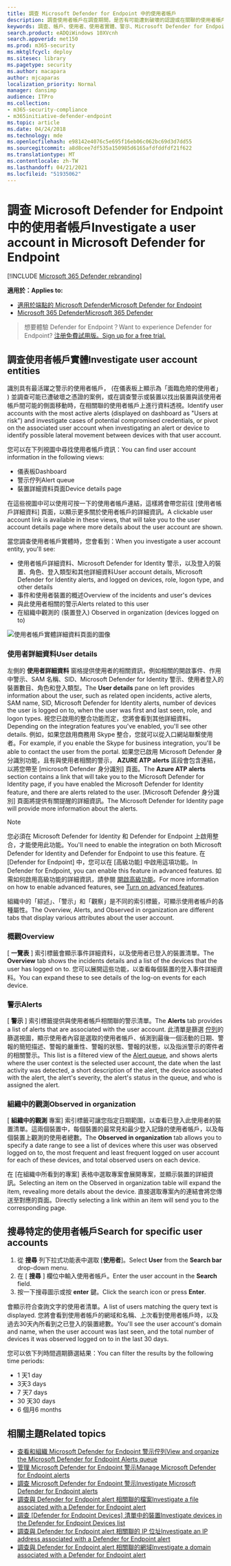 ```yaml
---
title: 調查 Microsoft Defender for Endpoint 中的使用者帳戶
description: 調查使用者帳戶在調查期間，是否有可能遭到破壞的認證或在關聯的使用者帳戶上轉動。
keywords: 調查、帳戶、使用者、使用者實體、警示、Microsoft Defender for Endpoint
search.product: eADQiWindows 10XVcnh
search.appverid: met150
ms.prod: m365-security
ms.mktglfcycl: deploy
ms.sitesec: library
ms.pagetype: security
ms.author: macapara
author: mjcaparas
localization_priority: Normal
manager: dansimp
audience: ITPro
ms.collection:
- m365-security-compliance
- m365initiative-defender-endpoint
ms.topic: article
ms.date: 04/24/2018
ms.technology: mde
ms.openlocfilehash: e98142e4076c5e695f16eb06c062bc69d3d7dd55
ms.sourcegitcommit: a8d8cee7df535a150985d6165afdfddfdf21f622
ms.translationtype: MT
ms.contentlocale: zh-TW
ms.lasthandoff: 04/21/2021
ms.locfileid: "51935062"
---
```

# <a name="investigate-a-user-account-in-microsoft-defender-for-endpoint"></a><span data-ttu-id="465b8-104">調查 Microsoft Defender for Endpoint 中的使用者帳戶</span><span class="sxs-lookup"><span data-stu-id="465b8-104">Investigate a user account in Microsoft Defender for Endpoint</span></span>

[!INCLUDE [Microsoft 365 Defender rebranding](../../includes/microsoft-defender.md)]

<span data-ttu-id="465b8-105">**適用於：**</span><span class="sxs-lookup"><span data-stu-id="465b8-105">**Applies to:**</span></span>
- [<span data-ttu-id="465b8-106">適用於端點的 Microsoft Defender</span><span class="sxs-lookup"><span data-stu-id="465b8-106">Microsoft Defender for Endpoint</span></span>](https://go.microsoft.com/fwlink/p/?linkid=2154037)
- [<span data-ttu-id="465b8-107">Microsoft 365 Defender</span><span class="sxs-lookup"><span data-stu-id="465b8-107">Microsoft 365 Defender</span></span>](https://go.microsoft.com/fwlink/?linkid=2118804)


><span data-ttu-id="465b8-108">想要體驗 Defender for Endpoint？</span><span class="sxs-lookup"><span data-stu-id="465b8-108">Want to experience Defender for Endpoint?</span></span> [<span data-ttu-id="465b8-109">注册免費試用版。</span><span class="sxs-lookup"><span data-stu-id="465b8-109">Sign up for a free trial.</span></span>](https://www.microsoft.com/microsoft-365/windows/microsoft-defender-atp?ocid=docs-wdatp-investigatgeuser-abovefoldlink)

## <a name="investigate-user-account-entities"></a><span data-ttu-id="465b8-110">調查使用者帳戶實體</span><span class="sxs-lookup"><span data-stu-id="465b8-110">Investigate user account entities</span></span>

<span data-ttu-id="465b8-111">識別具有最活躍之警示的使用者帳戶， (在儀表板上顯示為「面臨危險的使用者」 ) 並調查可能已遭破壞之憑證的案例，或在調查警示或裝置以找出裝置與該使用者帳戶間可能的側面移動時，在相關聯的使用者帳戶上進行資料透視。</span><span class="sxs-lookup"><span data-stu-id="465b8-111">Identify user accounts with the most active alerts (displayed on dashboard as "Users at risk") and investigate cases of potential compromised credentials, or pivot on the associated user account when investigating an alert or device to identify possible lateral movement between devices with that user account.</span></span>

<span data-ttu-id="465b8-112">您可以在下列視圖中尋找使用者帳戶資訊：</span><span class="sxs-lookup"><span data-stu-id="465b8-112">You can find user account information in the following views:</span></span>

- <span data-ttu-id="465b8-113">儀表板</span><span class="sxs-lookup"><span data-stu-id="465b8-113">Dashboard</span></span>
- <span data-ttu-id="465b8-114">警示佇列</span><span class="sxs-lookup"><span data-stu-id="465b8-114">Alert queue</span></span>
- <span data-ttu-id="465b8-115">裝置詳細資料頁面</span><span class="sxs-lookup"><span data-stu-id="465b8-115">Device details page</span></span>

<span data-ttu-id="465b8-116">在這些視圖中可以使用可按一下的使用者帳戶連結，這樣將會帶您前往 [使用者帳戶詳細資料] 頁面，以顯示更多關於使用者帳戶的詳細資訊。</span><span class="sxs-lookup"><span data-stu-id="465b8-116">A clickable user account link is available in these views, that will take you to the user account details page where more details about the user account are shown.</span></span>

<span data-ttu-id="465b8-117">當您調查使用者帳戶實體時，您會看到：</span><span class="sxs-lookup"><span data-stu-id="465b8-117">When you investigate a user account entity, you'll see:</span></span>

- <span data-ttu-id="465b8-118">使用者帳戶詳細資料、Microsoft Defender for Identity 警示，以及登入的裝置、角色、登入類型和其他詳細資料</span><span class="sxs-lookup"><span data-stu-id="465b8-118">User account details, Microsoft Defender for Identity alerts, and logged on devices, role, logon type, and other details</span></span>
- <span data-ttu-id="465b8-119">事件和使用者裝置的概述</span><span class="sxs-lookup"><span data-stu-id="465b8-119">Overview of the incidents and user's devices</span></span>
- <span data-ttu-id="465b8-120">與此使用者相關的警示</span><span class="sxs-lookup"><span data-stu-id="465b8-120">Alerts related to this user</span></span>
- <span data-ttu-id="465b8-121">在組織中觀測的 (裝置登入) </span><span class="sxs-lookup"><span data-stu-id="465b8-121">Observed in organization (devices logged on to)</span></span>

![使用者帳戶實體詳細資料頁面的圖像](images/atp-user-details-view.png)

### <a name="user-details"></a><span data-ttu-id="465b8-123">使用者詳細資料</span><span class="sxs-lookup"><span data-stu-id="465b8-123">User details</span></span>

<span data-ttu-id="465b8-124">左側的 **使用者詳細資料** 窗格提供使用者的相關資訊，例如相關的開啟事件、作用中警示、SAM 名稱、SID、Microsoft Defender for Identity 警示、使用者登入的裝置數目、角色和登入類型。</span><span class="sxs-lookup"><span data-stu-id="465b8-124">The **User details** pane on left provides information about the user, such as related open incidents, active alerts, SAM name, SID, Microsoft Defender for Identity alerts, number of devices the user is logged on to, when the user was first and last seen, role, and logon types.</span></span> <span data-ttu-id="465b8-125">視您已啟用的整合功能而定，您將會看到其他詳細資料。</span><span class="sxs-lookup"><span data-stu-id="465b8-125">Depending on the integration features you've enabled, you'll see other details.</span></span> <span data-ttu-id="465b8-126">例如，如果您啟用商務用 Skype 整合，您就可以從入口網站聯繫使用者。</span><span class="sxs-lookup"><span data-stu-id="465b8-126">For example, if you enable the Skype for business integration, you'll be able to contact the user from the portal.</span></span> <span data-ttu-id="465b8-127">如果您已啟用 Microsoft Defender 身分識別功能，且有與使用者相關的警示， **AZURE ATP alerts** 區段會包含連結，以將您帶至 [microsoft Defender 身分識別] 頁面。</span><span class="sxs-lookup"><span data-stu-id="465b8-127">The **Azure ATP alerts** section contains a link that will take you to the Microsoft Defender for Identity page, if you have enabled the Microsoft Defender for Identity feature, and there are alerts related to the user.</span></span> <span data-ttu-id="465b8-128">[Microsoft Defender 身分識別] 頁面將提供有關提醒的詳細資訊。</span><span class="sxs-lookup"><span data-stu-id="465b8-128">The Microsoft Defender for Identity page will provide more information about the alerts.</span></span>

>[!NOTE]
><span data-ttu-id="465b8-129">您必須在 Microsoft Defender for Identity 和 Defender for Endpoint 上啟用整合，才能使用此功能。</span><span class="sxs-lookup"><span data-stu-id="465b8-129">You'll need to enable the integration on both Microsoft Defender for Identity and Defender for Endpoint to use this feature.</span></span> <span data-ttu-id="465b8-130">在 [Defender for Endpoint] 中，您可以在 [高級功能] 中啟用這項功能。</span><span class="sxs-lookup"><span data-stu-id="465b8-130">In Defender for Endpoint, you can enable this feature in advanced features.</span></span> <span data-ttu-id="465b8-131">如需如何啟用高級功能的詳細資訊，請參閱 [開啟高級功能](advanced-features.md)。</span><span class="sxs-lookup"><span data-stu-id="465b8-131">For more information on how to enable advanced features, see [Turn on advanced features](advanced-features.md).</span></span>

<span data-ttu-id="465b8-132">組織中的「綜述」、「警示」和「觀察」是不同的索引標籤，可顯示使用者帳戶的各種屬性。</span><span class="sxs-lookup"><span data-stu-id="465b8-132">The Overview, Alerts, and Observed in organization are different tabs that display various attributes about the user account.</span></span>

### <a name="overview"></a><span data-ttu-id="465b8-133">概觀</span><span class="sxs-lookup"><span data-stu-id="465b8-133">Overview</span></span>

<span data-ttu-id="465b8-134">[ **一覽表** ] 索引標籤會顯示事件詳細資料，以及使用者已登入的裝置清單。</span><span class="sxs-lookup"><span data-stu-id="465b8-134">The **Overview** tab shows the incidents details and a list of the devices that the user has logged on to.</span></span> <span data-ttu-id="465b8-135">您可以展開這些功能，以查看每個裝置的登入事件詳細資料。</span><span class="sxs-lookup"><span data-stu-id="465b8-135">You can expand these to see details of the log-on events for each device.</span></span>

### <a name="alerts"></a><span data-ttu-id="465b8-136">警示</span><span class="sxs-lookup"><span data-stu-id="465b8-136">Alerts</span></span>

<span data-ttu-id="465b8-137">[ **警示** ] 索引標籤提供與使用者帳戶相關聯的警示清單。</span><span class="sxs-lookup"><span data-stu-id="465b8-137">The **Alerts** tab provides a list of alerts that are associated with the user account.</span></span> <span data-ttu-id="465b8-138">此清單是篩選 [佇列](alerts-queue.md)的篩選視圖，顯示使用者內容是選取的使用者帳戶、偵測到最後一個活動的日期、警報的簡短描述、警報的嚴重性、警報的狀態、警報的狀態，以及指派警示的寄件者的相關警示。</span><span class="sxs-lookup"><span data-stu-id="465b8-138">This list is a filtered view of the [Alert queue](alerts-queue.md), and shows alerts where the user context is the selected user account, the date when the last activity was detected, a short description of the alert, the device associated with the alert, the alert's severity, the alert's status in the queue, and who is assigned the alert.</span></span>

### <a name="observed-in-organization"></a><span data-ttu-id="465b8-139">組織中的觀測</span><span class="sxs-lookup"><span data-stu-id="465b8-139">Observed in organization</span></span>

<span data-ttu-id="465b8-140">[ **組織中的觀測** 專案] 索引標籤可讓您指定日期範圍，以查看已登入此使用者的裝置清單。這兩個裝置中，每個裝置的最常見和最少登入記錄的使用者帳戶，以及每個裝置上觀測的使用者總數。</span><span class="sxs-lookup"><span data-stu-id="465b8-140">The **Observed in organization** tab allows you to specify a date range to see a list of devices where this user was observed logged on to, the most frequent and least frequent logged on user account for each of these devices, and total observed users on each device.</span></span>

<span data-ttu-id="465b8-141">在 [在組織中所看到的專案] 表格中選取專案會展開專案，並顯示裝置的詳細資訊。</span><span class="sxs-lookup"><span data-stu-id="465b8-141">Selecting an item on the Observed in organization table will expand the item, revealing more details about the device.</span></span> <span data-ttu-id="465b8-142">直接選取專案內的連結會將您傳送至對應的頁面。</span><span class="sxs-lookup"><span data-stu-id="465b8-142">Directly selecting a link within an item will send you to the corresponding page.</span></span>

## <a name="search-for-specific-user-accounts"></a><span data-ttu-id="465b8-143">搜尋特定的使用者帳戶</span><span class="sxs-lookup"><span data-stu-id="465b8-143">Search for specific user accounts</span></span>

1. <span data-ttu-id="465b8-144">從 **搜尋** 列下拉式功能表中選取 [**使用者**]。</span><span class="sxs-lookup"><span data-stu-id="465b8-144">Select **User** from the **Search bar** drop-down menu.</span></span>
2. <span data-ttu-id="465b8-145">在 [ **搜尋** ] 欄位中輸入使用者帳戶。</span><span class="sxs-lookup"><span data-stu-id="465b8-145">Enter the user account in the **Search** field.</span></span>
3. <span data-ttu-id="465b8-146">按一下搜尋圖示或按 **enter** 鍵。</span><span class="sxs-lookup"><span data-stu-id="465b8-146">Click the search icon or press **Enter**.</span></span>

<span data-ttu-id="465b8-147">會顯示符合查詢文字的使用者清單。</span><span class="sxs-lookup"><span data-stu-id="465b8-147">A list of users matching the query text is displayed.</span></span> <span data-ttu-id="465b8-148">您將會看到使用者帳戶的網域和名稱、上次看到使用者帳戶時，以及過去30天內所看到之已登入的裝置總數。</span><span class="sxs-lookup"><span data-stu-id="465b8-148">You'll see the user account's domain and name, when the user account was last seen, and the total number of devices it was observed logged on to in the last 30 days.</span></span>

<span data-ttu-id="465b8-149">您可以依下列時間週期篩選結果：</span><span class="sxs-lookup"><span data-stu-id="465b8-149">You can filter the results by the following time periods:</span></span>

- <span data-ttu-id="465b8-150">1 天</span><span class="sxs-lookup"><span data-stu-id="465b8-150">1 day</span></span>
- <span data-ttu-id="465b8-151">3天</span><span class="sxs-lookup"><span data-stu-id="465b8-151">3 days</span></span>
- <span data-ttu-id="465b8-152">7 天</span><span class="sxs-lookup"><span data-stu-id="465b8-152">7 days</span></span>
- <span data-ttu-id="465b8-153">30 天</span><span class="sxs-lookup"><span data-stu-id="465b8-153">30 days</span></span>
- <span data-ttu-id="465b8-154">6 個月</span><span class="sxs-lookup"><span data-stu-id="465b8-154">6 months</span></span>

## <a name="related-topics"></a><span data-ttu-id="465b8-155">相關主題</span><span class="sxs-lookup"><span data-stu-id="465b8-155">Related topics</span></span>

- [<span data-ttu-id="465b8-156">查看和組織 Microsoft Defender for Endpoint 警示佇列</span><span class="sxs-lookup"><span data-stu-id="465b8-156">View and organize the Microsoft Defender for Endpoint Alerts queue</span></span>](alerts-queue.md)
- [<span data-ttu-id="465b8-157">管理 Microsoft Defender for Endpoint 警示</span><span class="sxs-lookup"><span data-stu-id="465b8-157">Manage Microsoft Defender for Endpoint alerts</span></span>](manage-alerts.md)
- [<span data-ttu-id="465b8-158">調查 Microsoft Defender for Endpoint 警示</span><span class="sxs-lookup"><span data-stu-id="465b8-158">Investigate Microsoft Defender for Endpoint alerts</span></span>](investigate-alerts.md)
- [<span data-ttu-id="465b8-159">調查與 Defender for Endpoint alert 相關聯的檔案</span><span class="sxs-lookup"><span data-stu-id="465b8-159">Investigate a file associated with a Defender for Endpoint alert</span></span>](investigate-files.md)
- <span data-ttu-id="465b8-160">[調查 [Defender for Endpoint Devices] 清單中的裝置](investigate-machines.md)</span><span class="sxs-lookup"><span data-stu-id="465b8-160">[Investigate devices in the Defender for Endpoint Devices list](investigate-machines.md)</span></span>
- [<span data-ttu-id="465b8-161">調查與 Defender for Endpoint alert 相關聯的 IP 位址</span><span class="sxs-lookup"><span data-stu-id="465b8-161">Investigate an IP address associated with a Defender for Endpoint alert</span></span>](investigate-ip.md)
- [<span data-ttu-id="465b8-162">調查與 Defender for Endpoint alert 相關聯的網域</span><span class="sxs-lookup"><span data-stu-id="465b8-162">Investigate a domain associated with a Defender for Endpoint alert</span></span>](investigate-domain.md)
